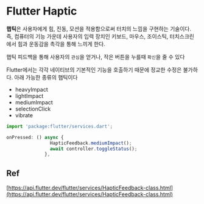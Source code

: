 # Flutter Haptic

**햅틱**은 사용자에게 힘, 진동, 모션을 적용함으로써 터치의 느낌을 구현하는 기술이다. 즉, 컴퓨터의 기능 가운데 사용자의 입력 장치인 키보드, 마우스, 조이스틱, 터치스크린에서 힘과 운동감을 촉각을 통해 느끼게 한다.

햅틱 피드백을 통해 사용자의 `관심`을 얻거나, 작은 버튼을 누를때 `확신`을 줄 수 있다

Flutter에서는 각각 네이티브의 기본적인 기능을 호출하기 때문에 정교한 수정은 불가하다. 아래 가능한 종류의 햅틱이다

- heavyImpact
- lightImpact
- mediumImpact
- selectionClick
- vibrate

```jsx
import 'package:flutter/services.dart';

onPressed: () async {
                HapticFeedback.mediumImpact();
                await controller.toggleStatus();
              },
```

## Ref

[https://api.flutter.dev/flutter/services/HapticFeedback-class.html](https://api.flutter.dev/flutter/services/HapticFeedback-class.html)